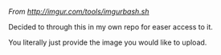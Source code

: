 *From http://imgur.com/tools/imgurbash.sh*

Decided to through this in my own repo for easer access to it.

You literally just provide the image you would like to upload.


